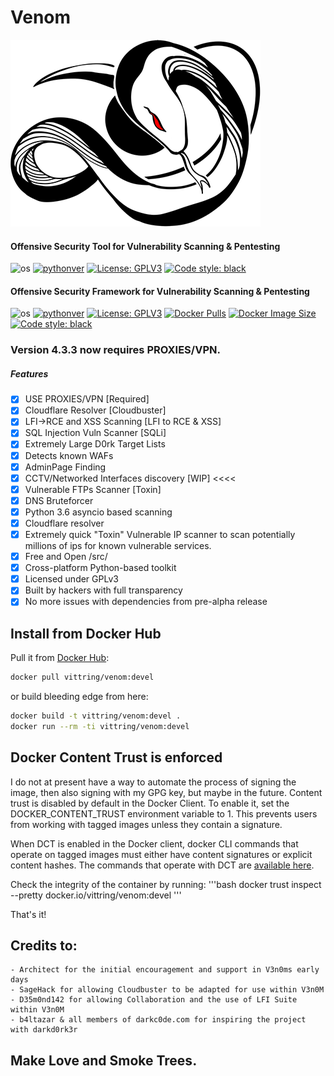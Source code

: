# Venom
![venom](../venom.png)

#### Offensive Security Tool for Vulnerability Scanning & Pentesting
![os](https://img.shields.io/badge/OS-Linux,%20Windows-green.svg)
[![pythonver](https://img.shields.io/badge/python-3.6%2B-green.svg)](https://www.python.org/downloads/release/python-3614)
[![License: GPLV3](https://img.shields.io/badge/License-GPLv3-green.svg)](https://www.gnu.org/licenses/gpl-3.0)
[![Code style: black](https://img.shields.io/badge/code%20style-black-000000.svg)](https://github.com/psf/black)

#### Offensive Security Framework for Vulnerability Scanning & Pentesting
![os](https://img.shields.io/badge/OS-Linux,%20Windows-green.svg)
[![pythonver](https://img.shields.io/badge/python-3.6%2B-green.svg)](https://www.python.org/downloads/release/python-3614)
[![License: GPLV3](https://img.shields.io/badge/License-GPLv3-green.svg)](https://www.gnu.org/licenses/gpl-3.0)
[![Docker Pulls](https://img.shields.io/docker/pulls/vittring/venom.svg)](https://hub.docker.com/r/vittring/venom/)
[![Docker Image Size](https://img.shields.io/docker/image-size/vittring/venom.svg?sort=date)](https://hub.docker.com/r/vittring/venom/)
[![Code style: black](https://img.shields.io/badge/code%20style-black-000000.svg)](https://github.com/psf/black)

### Version 4.3.3 now requires PROXIES/VPN.

##### Features
- [x] USE PROXIES/VPN [Required]
- [x] Cloudflare Resolver [Cloudbuster]
- [x] LFI->RCE and XSS Scanning [LFI to RCE & XSS]
- [x] SQL Injection Vuln Scanner [SQLi]
- [x] Extremely Large D0rk Target Lists
- [x] Detects known WAFs
- [x] AdminPage Finding
- [x] CCTV/Networked Interfaces discovery [WIP] <<<<
- [x] Vulnerable FTPs Scanner [Toxin]
- [x] DNS Bruteforcer
- [x] Python 3.6 asyncio based scanning
- [x] Cloudflare resolver
- [x] Extremely quick "Toxin" Vulnerable IP scanner to scan potentially millions of ips for known vulnerable services.
- [x] Free and Open /src/
- [x] Cross-platform Python-based toolkit
- [x] Licensed under GPLv3
- [x] Built by hackers with full transparency
- [x] No more issues with dependencies from pre-alpha release

## Install from Docker Hub
Pull it from [Docker Hub](https://hub.docker.com/repository/docker/vittring/venom):
```bash
docker pull vittring/venom:devel
```
or build bleeding edge from here:
```bash
docker build -t vittring/venom:devel .
docker run --rm -ti vittring/venom:devel
```

## Docker Content Trust is enforced
I do not at present have a way to automate the process of signing the image, then
also signing with my GPG key, but maybe in the future. Content trust is disabled by
default in the Docker Client. To enable it, set the DOCKER_CONTENT_TRUST environment
variable to 1. This prevents users from working with tagged images unless they contain
a signature.

When DCT is enabled in the Docker client, docker CLI commands that operate on tagged
images must either have content signatures or explicit content hashes. The commands
that operate with DCT are [available here](https://docs.docker.com/engine/security/trust/).

Check the integrity of the container by running:
'''bash
docker trust inspect --pretty docker.io/vittring/venom:devel
'''

That's it!

## Credits to:
    - Architect for the initial encouragement and support in V3n0ms early days
    - SageHack for allowing Cloudbuster to be adapted for use within V3n0M
    - D35m0nd142 for allowing Collaboration and the use of LFI Suite within V3n0M
    - b4ltazar & all members of darkc0de.com for inspiring the project with darkd0rk3r

## Make Love and Smoke Trees.
